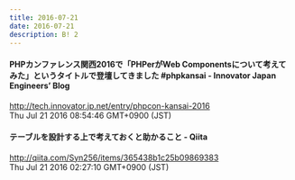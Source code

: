 ```yaml
---
title: 2016-07-21
date: 2016-07-21
description: B! 2
---
```


#### PHPカンファレンス関西2016で「PHPerがWeb Componentsについて考えてみた」というタイトルで登壇してきました #phpkansai - Innovator Japan Engineers’ Blog
http://tech.innovator.jp.net/entry/phpcon-kansai-2016<br>
Thu Jul 21 2016 08:54:46 GMT+0900 (JST)<br>


#### テーブルを設計する上で考えておくと助かること - Qiita
http://qiita.com/Syn256/items/365438b1c25b09869383<br>
Thu Jul 21 2016 02:27:10 GMT+0900 (JST)<br>


